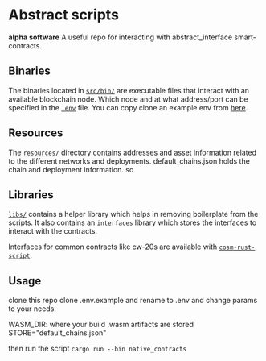# Abstract scripts
**alpha software**
A useful repo for interacting with abstract_interface smart-contracts.

## Binaries
The binaries located in [`src/bin/`](src/bin/) are executable files that interact with an available blockchain node. 
Which node and at what address/port can be specified in the [`.env`](.env) file. 
You can copy clone an example env from [here](https://github.com/CyberHoward/cosm-rust-script/blob/main/cosm-script/example.env).

## Resources
The [`resources/`](resources/) directory contains addresses and asset information related to the different networks and deployments. 
default_chains.json holds the chain and deployment information.
so 

## Libraries
 [`libs/`](libs/) contains a helper library which helps in removing boilerplate from the scripts. It also contains an `interfaces` library which stores the interfaces to interact with the contracts. 

Interfaces for common contracts like cw-20s are available with [`cosm-rust-script`](https://github.com/CyberHoward/cosm-rust-script/tree/main/cw-plus-script).

## Usage
clone this repo
clone .env.example and rename to .env and change params to your needs. 

WASM_DIR: where your build .wasm artifacts are stored
STORE="default_chains.json"

then run the script 
` cargo run --bin native_contracts `
